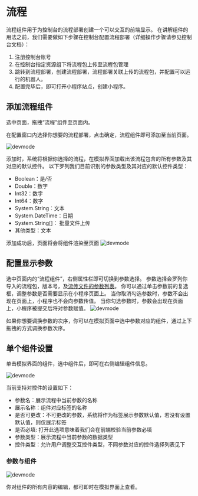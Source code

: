 # 流程
流程组件用于为控制台的流程部署创建一个可以交互的前端显示。
在讲解组件的用法之前，我们需要做如下步骤在控制台配置流程部署（详细操作步骤请参见控制台文档）：
1. 注册控制台账号
2. 在控制台指定资源组下将流程包上传至流程包管理
3. 跳转到流程部署，创建流程部署，流程部署关联上传的流程包，并配置可以运行的机器人。
4. 配置完毕后，即可打开小程序站点，创建小程序。

## 添加流程组件
选中页面，拖拽“流程”组件至页面内。

在配置窗口内选择你想要的流程部署，点击确定，流程组件即可添加至当前页面。

![devmode](https://docimages.blob.core.chinacloudapi.cn/images/Kris/AppsV2/workflow1.png)

添加时，系统将根据你选择的流程，在模拟界面加载出该流程包含的所有参数及其对应的默认控件。
以下罗列我们目前识别的参数类型及其对应的默认控件类型：
- Boolean：是/否
- Double：数字
- Int32：数字
- Int64：数字
- System.String：文本	
- System.DateTime：日期	
- System.String[]： 批量文件上传	
- 其他类型：文本
 
添加成功后，页面将会将组件渲染至页面
![devmode](https://docimages.blob.core.chinacloudapi.cn/images/Kris/AppsV2/workflow2.png)

## 配置显示参数

选中页面内的“流程组件”，右侧属性栏即可切换到参数选择。
参数选择会罗列你导入的流程包，版本号，及[流传文件的参数列表](../../../../Studio/process/developProject/Arguments/Arguments.md)。
你可以通过单击参数前的复选框，调整参数是否需要显示在小程序页面上。
当你取消勾选参数时，参数不会出现在页面上，小程序也不会向参数传值。
当你勾选参数时，参数会出现在页面上，小程序被提交后将对参数赋值。
![devmode](https://docimages.blob.core.chinacloudapi.cn/images/Kris/AppsV2/workflow3.png)

如果你想要调换参数的次序，你可以在模拟页面中选中参数对应的组件，通过上下拖拽的方式调换参数次序。

## 单个组件设置

单击模拟界面的组件，选中组件后，即可在右侧编辑组件信息。

![devmode](https://docimages.blob.core.chinacloudapi.cn/images/Kris/AppsV2/workflow4.png)

当前支持对控件的设置如下：
- 参数名：展示流程中当前参数的名称
- 展示名称：组件对应标签的名称
- 是否可更改：不可更改的参数，系统将作为标签展示参数默认值，若没有设置默认值，则仅展示标签
- 是否必填: 打开此选项意味着我们会在前端校验当前参数必填
- 参数类型：展示流程中当前参数的数据类型
- 控件类型：允许用户调整交互控件类型，不同参数对应的控件选择列表见下

### 参数与组件

![devmode](https://docimages.blob.core.chinacloudapi.cn/images/Kris/Apps/setcomponent1.png)


你对组件的所有内容的编辑，都可即时在模拟界面上查看。
